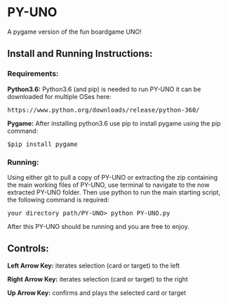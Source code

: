 # PY-UNO
A pygame version of the fun boardgame UNO!

## Install and Running Instructions:

### Requirements:

**Python3.6:** Python3.6 (and pip) is needed to run PY-UNO it can be downloaded
for multiple OSes here:

<pre>
https://www.python.org/downloads/release/python-360/
</pre>

**Pygame:** After installing python3.6 use pip to install pygame using the pip command:

<pre>
$pip install pygame
</pre>


### Running:

Using either git to pull a copy of PY-UNO or extracting the zip containing
the main working files of PY-UNO, use terminal to navigate to
the now extracted PY-UNO folder. Then use python to run the main starting
script, the following command is required:

<pre>
your_directory_path/PY-UNO> python PY-UNO.py
</pre>

After this PY-UNO should be running and you are free to enjoy.

## Controls:

**Left Arrow Key:**  iterates selection (card or target) to the left

**Right Arrow Key:**  iterates selection (card or target) to the right

**Up Arrow Key:**  confirms and plays the selected card or target
